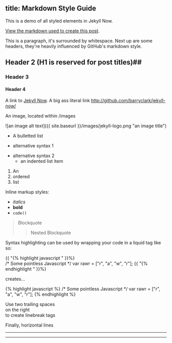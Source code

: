 title: Markdown Style Guide
---

This is a demo of all styled elements in Jekyll Now. 

[View the markdown used to create this post](https://raw.githubusercontent.com/barryclark/www.jekyllnow.com/gh-pages/_posts/2014-6-19-Markdown-Style-Guide.md).

This is a paragraph, it's surrounded by whitespace. Next up are some headers, they're heavily influenced by GitHub's markdown style.

## Header 2 (H1 is reserved for post titles)##

### Header 3

#### Header 4
 
A link to [Jekyll Now](http://github.com/barryclark/jekyll-now/). A big ass literal link <http://github.com/barryclark/jekyll-now/>
  
An image, located within /images

![an image alt text]({{ site.baseurl }}/images/jekyll-logo.png "an image title")

* A bulletted list
- alternative syntax 1
+ alternative syntax 2
  - an indented list item

1. An
2. ordered
3. list

Inline markup styles: 

- _italics_
- **bold**
- `code()` 
 
> Blockquote
>> Nested Blockquote 
 
Syntax highlighting can be used by wrapping your code in a liquid tag like so:

{{ "{% highlight javascript " }}%}  
/* Some pointless Javascript */
var rawr = ["r", "a", "w", "r"];
{{ "{% endhighlight " }}%}  

creates...

{% highlight javascript %}
/* Some pointless Javascript */
var rawr = ["r", "a", "w", "r"];
{% endhighlight %}
 
Use two trailing spaces  
on the right  
to create linebreak tags  
 
Finally, horizontal lines
 
----
****
